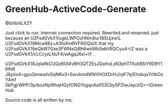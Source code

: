 # GreenHub-ActiveCode-Generate
©bilibiliLXZY

Just click to run.
Internet connection required.
Rewrited and renamed. 
just because an U2FsdGVkX1/ugkLWPOzHNm8ur18SUjzw\L U2FsdGVkX19Mcw88z+A3foXmRVFRI0Qs\X that my U2FsdGVkX19eQbW7Gxe3FWNxGjRh6woWbSebVRQCyu4=\Z was a U2FsdGVkX1/cLCcyzLNuF4/wAgqJ6xi+\Y .

U2FsdGVkX18JqIa9kCUQz6OI4vBH3QTZEsJQwhxLsN3phT7Xutl85iY9D9Y16fhR
J8pIio4+gpuQmwsdvSqNKu3+SwvbmdWNVHOXDrHJ/qIF7q/Ehsbqx7rltbDzY4mf
0kPgjrWPP/3p/bozNp9lhqHQyfONGYsgqcAa053Cby5PZIwJay/JlQ==\GreenHub

Source code is all written by me.
